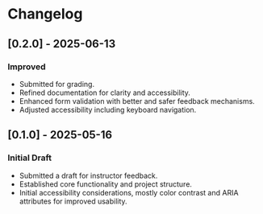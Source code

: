 # Changelog

## [0.2.0] - 2025-06-13
### Improved
- Submitted for grading.
- Refined documentation for clarity and accessibility.
- Enhanced form validation with better and safer feedback mechanisms.
- Adjusted accessibility including keyboard navigation.

## [0.1.0] - 2025-05-16
### Initial Draft
- Submitted a draft for instructor feedback.
- Established core functionality and project structure.
- Initial accessibility considerations, mostly color contrast and ARIA attributes for improved usability.

